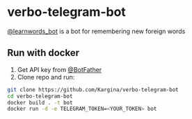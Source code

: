 # verbo-telegram-bot
[@learnwords_bot](https://telegram.me/learnwords_bot) is a bot for remembering new foreign words

## Run with docker

1. Get API key from [@BotFather](https://telegram.me/BotFather)
2. Clone repo and run:
```bash
git clone https://github.com/Kargina/verbo-telegram-bot
cd verbo-telegram-bot
docker build . -t bot
docker run -d -e TELEGRAM_TOKEN=<YOUR_TOKEN> bot
```
